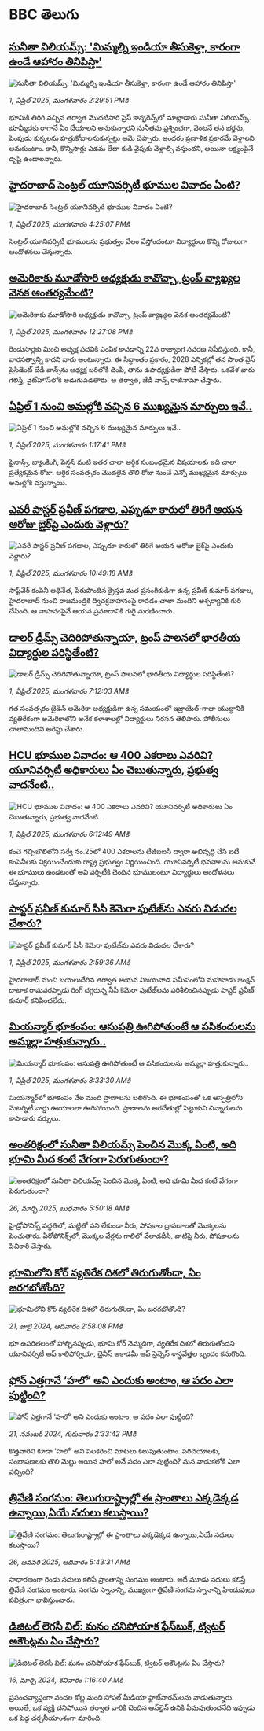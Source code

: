 # BBC తెలుగు## [సునీతా విలియమ్స్: 'మిమ్మల్ని ఇండియా తీసుకెళ్తా, కారంగా ఉండే ఆహారం తినిపిస్తా'](https://www.bbc.com/telugu/articles/cwy0l88r227o?at_campaign=githubrss)![సునీతా విలియమ్స్: 'మిమ్మల్ని ఇండియా తీసుకెళ్తా, కారంగా ఉండే ఆహారం తినిపిస్తా'](https://ichef.bbci.co.uk/ace/standard/240/cpsprodpb/2040/live/46492fe0-0f05-11f0-9021-b1661f716c64.jpg)_1, ఏప్రిల్ 2025, మంగళవారం 2:29:51 PMకి_భూమికి తిరిగి వచ్చిన తర్వాత మొదటిసారి ప్రెస్ కాన్ఫరెన్స్‌లో మాట్లాడారు సునీతా విలియమ్స్. భూమ్మీదకు రాగానే ఏం చేయాలని అనుకున్నారని సునీతను ప్రశ్నించగా, వెంటనే తన భర్తను, పెంపుడు కుక్కలను హత్తుకోవాలనుకున్నట్లు ఆమె చెప్పారు. అందరం ప్రణాళిక ప్రకారమే వెళ్లాలని అనుకుంటాం. కానీ, కొన్నిసార్లు ఎడమ లేదా కుడి వైపుకు వెళ్లాల్సి వస్తుందని, అయినా లక్ష్యంపైనే దృష్టి ఉండాలన్నారు.## [హైదరాబాద్ సెంట్రల్ యూనివర్సిటీ భూముల వివాదం ఏంటి?](https://www.bbc.com/telugu/articles/cp34wpv5vnwo?at_campaign=githubrss)![హైదరాబాద్ సెంట్రల్ యూనివర్సిటీ భూముల వివాదం ఏంటి?](https://ichef.bbci.co.uk/ace/standard/240/cpsprodpb/76d4/live/539b9380-0f15-11f0-b234-07dc7691c360.jpg)_1, ఏప్రిల్ 2025, మంగళవారం 4:25:07 PMకి_సెంట్రల్ యూనివర్సిటీ భూములను ప్రభుత్వం వేలం వేస్తోందంటూ విద్యార్థులు కొన్ని రోజులుగా ఆందోళనలు చేస్తున్నారు.## [అమెరికాకు మూడోసారి అధ్యక్షుడు కావొచ్చా, ట్రంప్ వ్యాఖ్యల వెనక ఆంతర్యమేంటి?](https://www.bbc.com/telugu/articles/c74n80d744do?at_campaign=githubrss)![అమెరికాకు మూడోసారి అధ్యక్షుడు కావొచ్చా, ట్రంప్ వ్యాఖ్యల వెనక ఆంతర్యమేంటి?](https://ichef.bbci.co.uk/ace/standard/240/cpsprodpb/6d59/live/d6077f00-0ecf-11f0-ac9f-c37d6fd89579.jpg)_1, ఏప్రిల్ 2025, మంగళవారం 12:27:08 PMకి_రెండుసార్లకు మించి అధ్యక్ష పదవికి ఎంపిక కావడాన్ని 22వ రాజ్యాంగ సవరణ నిషేధిస్తుంది. కానీ, వారసత్వాన్ని కాదని వారు అంటున్నారు. ఈ సిద్ధాంతం ప్రకారం, 2028 ఎన్నికల్లో తన సొంత వైస్ ప్రెసిడెంట్‌ జేడీ వాన్స్‌ను అధ్యక్ష బరిలోకి దింపి, తాను ఉపాధ్యక్షుడిగా పోటీ చేస్తారు. ఒకవేళ వారు గెలిస్తే, వైట్‌హౌస్‌లోకి అడుగుపెడతారు. ఆ తర్వాత, జేడీ వాన్స్ రాజీనామా చేస్తారు.## [ఏప్రిల్ 1 నుంచి అమల్లోకి వచ్చిన 6 ముఖ్యమైన మార్పులు ఇవే..](https://www.bbc.com/telugu/articles/cgqv8evg279o?at_campaign=githubrss)![ఏప్రిల్ 1 నుంచి అమల్లోకి వచ్చిన 6 ముఖ్యమైన మార్పులు ఇవే..](https://ichef.bbci.co.uk/ace/standard/240/cpsprodpb/0acb/live/5f5ae7c0-0ee8-11f0-b234-07dc7691c360.png)_1, ఏప్రిల్ 2025, మంగళవారం 1:17:41 PMకి_ఫైనాన్స్, బ్యాంకింగ్, పెన్షన్ వంటి ఇతర చాలా ఆర్థిక సంబంధమైన విషయాలకు ఇది చాలా ప్రత్యేకమైన రోజు. ఆర్థిక సంవత్సరం మొదలైన తొలి రోజు నుంచే ఎన్నో ముఖ్యమైన మార్పులు అమల్లోకి వస్తున్నాయి.## [ఎవరీ పాస్టర్ ప్రవీణ్ పగడాల, ఎప్పుడూ కారులో తిరిగే ఆయన ఆరోజు బైక్‌పై ఎందుకు వెళ్లారు?](https://www.bbc.com/telugu/articles/c0r589exz4no?at_campaign=githubrss)![ఎవరీ పాస్టర్ ప్రవీణ్ పగడాల, ఎప్పుడూ కారులో తిరిగే ఆయన ఆరోజు బైక్‌పై ఎందుకు వెళ్లారు?](https://ichef.bbci.co.uk/ace/standard/240/cpsprodpb/8d59/live/822d81a0-0ee7-11f0-9471-fd068d782b6b.jpg)_1, ఏప్రిల్ 2025, మంగళవారం 10:49:18 AMకి_సాప్ట్‌వేర్ కంపెనీ అధినేత, పేరుపొందిన క్రైస్తవ మత ప్రసంగీకుడిగా ఉన్న ప్రవీణ్ కుమార్ పగడాల, హైదరాబాద్ నుంచి రాజమండ్రికి ద్విచక్రవాహనంపై రావడం చాలా మందిని ఆశ్చర్యానికి గురి చేసింది. ఆ వాహనంపైనే ఆయన ప్రమాదానికి గురై మరణించారు.## [డాలర్ డ్రీమ్స్ చెదిరిపోతున్నాయా, ట్రంప్ పాలనలో భారతీయ విద్యార్థుల పరిస్థితేంటి?](https://www.bbc.com/telugu/articles/cn4wzxyx20no?at_campaign=githubrss)![డాలర్ డ్రీమ్స్ చెదిరిపోతున్నాయా, ట్రంప్ పాలనలో భారతీయ విద్యార్థుల పరిస్థితేంటి?](https://ichef.bbci.co.uk/ace/standard/240/cpsprodpb/ea61/live/22036ee0-0ec2-11f0-8f09-13e8c6b5fbba.jpg)_1, ఏప్రిల్ 2025, మంగళవారం 7:12:03 AMకి_గత సంవత్సరం బైడెన్ అమెరికా అధ్యక్షుడిగా ఉన్న సమయంలో ఇజ్రాయెల్-గాజా యుద్ధానికి వ్యతిరేకంగా అమెరికాలోని అనేక కళాశాలల్లో విద్యార్థులు నిరసన తెలిపారు. పోలీసులు చాలామందిని అరెస్టు చేశారు.## [HCU భూముల వివాదం: ఆ 400 ఎకరాలు ఎవరివి? యూనివర్సిటీ  అధికారులు ఏం చెబుతున్నారు, ప్రభుత్వ వాదనేంటి.. ](https://www.bbc.com/telugu/articles/cn4wz3n3v3ro?at_campaign=githubrss)![HCU భూముల వివాదం: ఆ 400 ఎకరాలు ఎవరివి? యూనివర్సిటీ  అధికారులు ఏం చెబుతున్నారు, ప్రభుత్వ వాదనేంటి.. ](https://ichef.bbci.co.uk/ace/standard/240/cpsprodpb/10ef/live/7c5046a0-0ec4-11f0-ba12-8d27eb561761.jpg)_1, ఏప్రిల్ 2025, మంగళవారం 6:12:49 AMకి_కంచె గచ్చిబౌలిలోని సర్వే నం.25లో 400 ఎకరాలను టీజీఐఐసీ ద్వారా అభివృద్ధి చేసి ఐటీ కంపెనీలకు విక్రయించేందుకు రాష్ట్ర ప్రభుత్వం నిర్ణయించింది. యూనివర్సిటీ భవనాలను ఆనుకునే ఈ భూములు ఉండటంతో అవి వర్సిటీకి చెందిన భూములంటూ విద్యార్థులు ఆందోళనలు చేస్తున్నారు.## [పాస్టర్ ప్రవీణ్ కుమార్ సీసీ కెమెరా ఫుటేజ్‌ను ఎవరు విడుదల చేశారు?](https://www.bbc.com/telugu/articles/cd02zvj4p70o?at_campaign=githubrss)![పాస్టర్ ప్రవీణ్ కుమార్ సీసీ కెమెరా ఫుటేజ్‌ను ఎవరు విడుదల చేశారు?](https://ichef.bbci.co.uk/ace/standard/240/cpsprodpb/c108/live/d48681e0-0f5f-11f0-ac9f-c37d6fd89579.jpg)_1, ఏప్రిల్ 2025, మంగళవారం 2:59:36 AMకి_హైదరాబాద్ నుంచి బయలుదేరిన తర్వాత ఆయన విజయవాడ సమీపంలోని మహానాడు జంక్షన్  దాటాక రామవరప్పాడు రింగ్‌ దగ్గరున్న సీసీ కెమెరా ఫుటేజ్‌లను  పరిశీలించినప్పుడు పాస్టర్ ప్రవీణ్‌ కుమార్ కనిపించలేదు.## [మియన్మార్ భూకంపం: ఆసుపత్రి ఊగిపోతుంటే ఆ పసికందులను అమ్మల్లా హత్తుకున్నారు..](https://www.bbc.com/telugu/articles/c985yn65dd3o?at_campaign=githubrss)![మియన్మార్ భూకంపం: ఆసుపత్రి ఊగిపోతుంటే ఆ పసికందులను అమ్మల్లా హత్తుకున్నారు..](https://ichef.bbci.co.uk/ace/standard/240/cpsprodpb/6d7c/live/3bd19f80-0ed2-11f0-b234-07dc7691c360.jpg)_1, ఏప్రిల్ 2025, మంగళవారం 8:33:30 AMకి_మియన్మార్‌లో భూకంపం వేల మంది ప్రాణాలను బలిగొంది. ఈ భూకంపంతో ఒక ఆస్పత్రిలోని మెటర్నిటీ వార్డు ఊయాలలా ఊగిపోయింది. ప్రాణాలను అరచేతుల్లో పెట్టుకుని చిన్నారులను కాపాడారు నర్సులు.## [అంతరిక్షంలో సునీతా విలియమ్స్ పెంచిన మొక్క ఏంటి, అది భూమి మీద కంటే వేగంగా పెరుగుతుందా?](https://www.bbc.com/telugu/articles/c1mn43gmj39o?at_campaign=githubrss)![అంతరిక్షంలో సునీతా విలియమ్స్ పెంచిన మొక్క ఏంటి, అది భూమి మీద కంటే వేగంగా పెరుగుతుందా?](https://ichef.bbci.co.uk/ace/standard/240/cpsprodpb/931a/live/71e4f570-0966-11f0-94d4-6f954f5dcfa3.jpg)_26, మార్చి 2025, బుధవారం 5:50:18 AMకి_హైడ్రోపోనిక్స్‌ పద్ధతిలో, మట్టితో పని లేకుండా నీరు, పోషకాల ద్రావణాలతో మొక్కలను పెంచుతారు. ఏరోపోనిక్స్‌లో, మొక్కల వేర్లను గాలిలో వేలాడదీసి, వాటిపై నీరు, పోషకాలను పిచికారీ చేస్తారు.## [భూమిలోని కోర్ వ్యతిరేక దిశలో తిరుగుతోందా, ఏం జరగబోతోంది?](https://www.bbc.com/telugu/articles/crgr7rnd7g4o?at_campaign=githubrss)![భూమిలోని కోర్ వ్యతిరేక దిశలో తిరుగుతోందా, ఏం జరగబోతోంది?](https://ichef.bbci.co.uk/ace/standard/240/cpsprodpb/cc28/live/4457bc00-3ec3-11ef-b2f4-77406157b906.jpg)_21, జులై 2024, ఆదివారం 2:58:08 PMకి_భూ ఉపరితలంతో పోల్చినప్పుడు, భూమి కోర్ నెమ్మదిగా, వ్యతిరేక దిశలో తిరుగుతోందని యూనివర్సిటీ ఆఫ్ కాలిఫోర్నియా, చైనీస్ అకాడమీ ఆఫ్ సైన్సెస్‌ శాస్త్రవేత్తల బృందం కనుగొంది.## [ఫోన్ ఎత్తగానే ‘హలో’ అని ఎందుకు అంటాం, ఆ పదం ఎలా పుట్టింది?](https://www.bbc.com/telugu/articles/cgj7x7gdjq4o?at_campaign=githubrss)![ఫోన్ ఎత్తగానే ‘హలో’ అని ఎందుకు అంటాం, ఆ పదం ఎలా పుట్టింది?](https://ichef.bbci.co.uk/ace/standard/240/cpsprodpb/0618/live/7a20ebb0-a807-11ef-b21e-5359bd56d02f.jpg)_21, నవంబర్ 2024, గురువారం 2:33:42 PMకి_కొత్తవారిని కూడా ‘హలో’ అని పలకరించి మాటలు కలుపుతుంటాం.  పరిచయాలకు, సంభాషణలకు తొలి మెట్టు అయిన హలో అనే పదం ఎలా పుట్టింది? మన వాడుకలోకి ఎలా వచ్చింది?## [త్రివేణి సంగమం: తెలుగురాష్ట్రాల్లో ఈ ప్రాంతాలు ఎక్కడెక్కడ ఉన్నాయి,ఏయే నదులు కలుస్తాయి? ](https://www.bbc.com/telugu/articles/cz7elrr17jeo?at_campaign=githubrss)![త్రివేణి సంగమం: తెలుగురాష్ట్రాల్లో ఈ ప్రాంతాలు ఎక్కడెక్కడ ఉన్నాయి,ఏయే నదులు కలుస్తాయి? ](https://ichef.bbci.co.uk/ace/standard/240/cpsprodpb/9dad/live/7f50e780-da42-11ef-a37f-eba91255dc3d.jpg)_26, జనవరి 2025, ఆదివారం 5:43:31 AMకి_సాధారణంగా రెండు నదులు కలిసే ప్రాంతాన్ని సంగమం అంటారు. అదే మూడు నదులు కలిస్తే త్రివేణి సంగమం అంటారు. సంగమ స్నానాన్ని, ముఖ్యంగా త్రివేణి సంగమ స్నానాన్ని హిందువులు పవిత్రంగా భావిస్తుంటారు.## [డిజిటల్ లెగసీ విల్: మనం చనిపోయాక ఫేస్‌బుక్, ట్విటర్‌ అకౌంట్లను ఏం చేస్తారు?](https://www.bbc.com/telugu/articles/cx0zl1qeyq2o?at_campaign=githubrss)![డిజిటల్ లెగసీ విల్: మనం చనిపోయాక ఫేస్‌బుక్, ట్విటర్‌ అకౌంట్లను ఏం చేస్తారు?](https://ichef.bbci.co.uk/ace/standard/240/cpsprodpb/bea2/live/2323ffd0-e2d4-11ee-9410-0f893255c2a0.jpg)_16, మార్చి 2024, శనివారం 1:16:40 AMకి_ప్రపంచవ్యాప్తంగా వందల కోట్ల మంది సోషల్ మీడియా ఫ్లాట్‌ఫారమ్‌లను వాడుతున్నారు. అయితే, ఒక వ్యక్తి చనిపోయిన తర్వాత వారికి చెందిన ఆన్‌లైన్ ఉనికి ఏమవుతుందనేది ఇప్పుడు ఒక పెద్ద చర్చనీయాంశంగా మారింది.